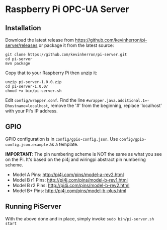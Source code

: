 Raspberry Pi OPC-UA Server
=========

Installation
---------
Download the latest release from https://github.com/kevinherron/pi-server/releases or package it from the latest source:
```
git clone https://github.com/kevinherron/pi-server.git
cd pi-server
mvn package
```

Copy that to your Raspberry Pi then unzip it:
```
unzip pi-server-1.0.0.zip 
cd pi-server-1.0.0/
chmod +x bin/pi-server.sh
```

Edit `config/wrapper.conf`. Find the line `#wrapper.java.additional.1=-Dhostname=localhost`, remove the '#' from the beginning, replace 'localhost' with your Pi's IP address.

GPIO
---------
GPIO configuration is in `config/gpio-config.json`. Use `config/gpio-config.json.example` as a template.

**IMPORTANT**: The pin numbering scheme is NOT the same as what you see on the Pi. It's based on the pi4j and wiringpi abstract pin numbering scheme. 

- Model A Pins: http://pi4j.com/pins/model-a-rev2.html
- Model B r1 Pins: http://pi4j.com/pins/model-b-rev1.html
- Model B r2 Pins: http://pi4j.com/pins/model-b-rev2.html
- Model B+ Pins: http://pi4j.com/pins/model-b-plus.html

Running PiServer
---------
With the above done and in place, simply invoke `sudo bin/pi-server.sh start`
